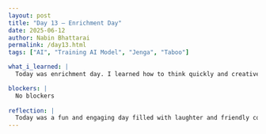 ```yaml
---
layout: post
title: "Day 13 – Enrichment Day"
date: 2025-06-12
author: Nabin Bhattarai
permalink: /day13.html
tags: ["AI", "Training AI Model", "Jenga", "Taboo"]

what_i_learned: |
  Today was enrichment day. I learned how to think quickly and creatively while playing the Taboo game. I improved my communication skills by finding alternative ways to describe words without using the obvious clues. Playing Jenga taught me the importance of patience and steady hands. I also learned that teamwork and focus are key to having fun and succeeding in group games. I began working on generating samples summary from the Barcelona match stat to train an AI model. We compiled all our code from this week in neat notebook so that it will be easy to access.

blockers: |
  No blockers
  
reflection: |
  Today was a fun and engaging day filled with laughter and friendly competition. Playing Taboo brought out everyone’s energy and made me appreciate how different people think and express themselves. Jenga was both exciting and nerve-wracking, especially as the tower grew taller and more unstable. Overall, I enjoyed spending time with others, building connections, and creating positive memories. I only generated sample summary today. I am excited to learn about training AI model from the samples generated.
---
```

